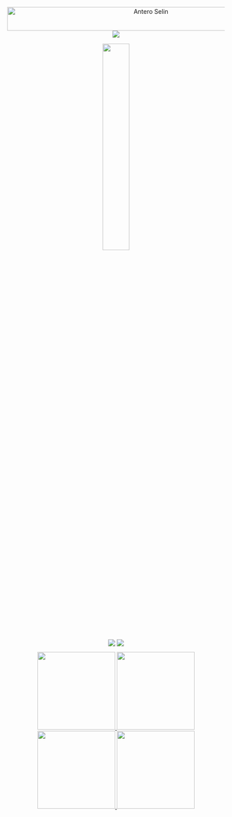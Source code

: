 <p align="center">
  <img src="https://readme-typing-svg.herokuapp.com?font=Kaushan+Script&size=40&duration=3500&color=447FF7&background=FFFFFF00&center=true&vCenter=true&width=650&height=55&lines=It's+Antero+Selin+%F0%9F%91%8B%F0%9F%8F%BB;I+am+a+Software+Developer+%F0%9F%A7%91%F0%9F%8F%BB%E2%80%8D%F0%9F%92%BB;I+have+6%2B+years+of+experience+%F0%9F%93%88;" alt="Antero Selin" width="650" height="55">
  <img src="https://user-images.githubusercontent.com/73097560/115834477-dbab4500-a447-11eb-908a-139a6edaec5c.gif">          
  <p align="center"><img src="https://github.com/antero9471/antero9471/blob/master/logo.gif" width="35%"></p>
</p>

<p align="center" style="margin-bottom: 10px;">
  <img src="https://github-profile-trophy.vercel.app/?username=antero9471&column=7&theme=onedark&no-frame=true&rank=-C&#gh-dark-mode-only"/>
  <img src="https://github-profile-trophy.vercel.app/?username=antero9471&column=7&theme=flat&no-frame=true&rank=-C&#gh-light-mode-only"/>
</p>

<div align="center">
  <a href="https://github.com/antero9471">
    <img height="180em" src="https://github-readme-stats.vercel.app/api?username=antero9471&hide=contribs&show_icons=true&theme=github_dark&count_private=true&include_all_commits=true&disable_animations=false&hide_border=true#gh-dark-mode-only">
    <img height="180em" src="https://github-readme-stats.vercel.app/api?username=antero9471&hide=contribs&show_icons=true&count_private=true&include_all_commits=true&disable_animations=false&hide_border=true#gh-light-mode-only">
  <img height="180em" src="https://github-readme-stats.vercel.app/api/top-langs?username=antero9471&show_icons=true&theme=github_dark&langs_count=8&layout=compact&hide_border=true#gh-dark-mode-only"/>
  <img height="180em" src="https://github-readme-stats.vercel.app/api/top-langs?username=antero9471&show_icons=true&langs_count=8&layout=compact&hide_border=true#gh-light-mode-only"/>
</div>

